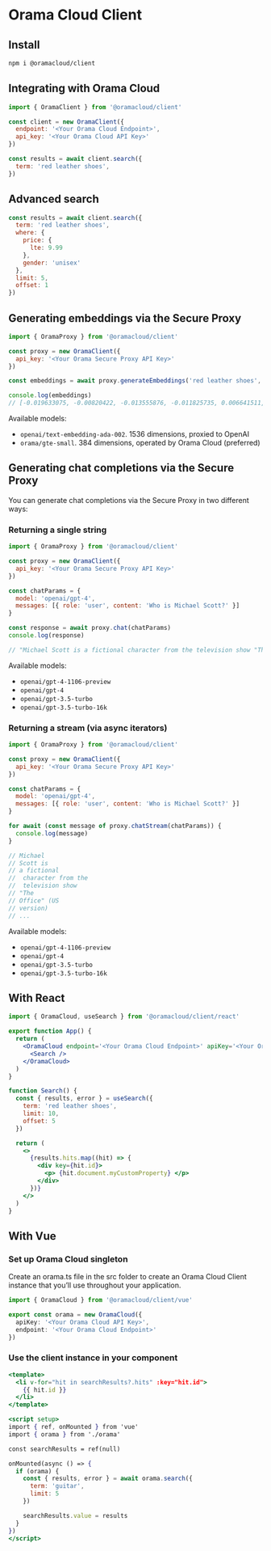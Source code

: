 # Orama Cloud Client

## Install

```sh
npm i @oramacloud/client
```

## Integrating with Orama Cloud

```js
import { OramaClient } from '@oramacloud/client'

const client = new OramaClient({
  endpoint: '<Your Orama Cloud Endpoint>',
  api_key: '<Your Orama Cloud API Key>'
})

const results = await client.search({
  term: 'red leather shoes',
})
```

## Advanced search

```js
const results = await client.search({
  term: 'red leather shoes',
  where: {
    price: {
      lte: 9.99
    },
    gender: 'unisex'
  },
  limit: 5,
  offset: 1
})
```

## Generating embeddings via the Secure Proxy

```js
import { OramaProxy } from '@oramacloud/client'

const proxy = new OramaClient({
  api_key: '<Your Orama Secure Proxy API Key>'
})

const embeddings = await proxy.generateEmbeddings('red leather shoes', 'openai/text-embedding-ada-002')

console.log(embeddings)
// [-0.019633075, -0.00820422, -0.013555876, -0.011825735, 0.006641511, -0.012948156, ...]
```

Available models:

- `openai/text-embedding-ada-002`. 1536 dimensions, proxied to OpenAI
- `orama/gte-small`. 384 dimensions, operated by Orama Cloud (preferred)

## Generating chat completions via the Secure Proxy

You can generate chat completions via the Secure Proxy in two different ways:

### Returning a single string

```js
import { OramaProxy } from '@oramacloud/client'

const proxy = new OramaClient({
  api_key: '<Your Orama Secure Proxy API Key>'
})

const chatParams = {
  model: 'openai/gpt-4',
  messages: [{ role: 'user', content: 'Who is Michael Scott?' }]
}

const response = await proxy.chat(chatParams)
console.log(response)

// "Michael Scott is a fictional character from the television show "The Office" (US version) ..."
```

Available models:

- `openai/gpt-4-1106-preview`
- `openai/gpt-4`
- `openai/gpt-3.5-turbo`
- `openai/gpt-3.5-turbo-16k`

### Returning a stream (via async iterators)

```js
import { OramaProxy } from '@oramacloud/client'

const proxy = new OramaClient({
  api_key: '<Your Orama Secure Proxy API Key>'
})

const chatParams = {
  model: 'openai/gpt-4',
  messages: [{ role: 'user', content: 'Who is Michael Scott?' }]
}

for await (const message of proxy.chatStream(chatParams)) {
  console.log(message)
}

// Michael
// Scott is
// a fictional
//  character from the
//  television show 
// "The
// Office" (US
// version)
// ...
```

Available models:

- `openai/gpt-4-1106-preview`
- `openai/gpt-4`
- `openai/gpt-3.5-turbo`
- `openai/gpt-3.5-turbo-16k`

## With React

```jsx
import { OramaCloud, useSearch } from '@oramacloud/client/react'

export function App() {
  return (
    <OramaCloud endpoint='<Your Orama Cloud Endpoint>' apiKey='<Your Orama Cloud API Key>'>
      <Search />
    </OramaCloud>
  )
}

function Search() {
  const { results, error } = useSearch({
    term: 'red leather shoes',
    limit: 10,
    offset: 5
  })

  return (
    <>
      {results.hits.map((hit) => {
        <div key={hit.id}>
          <p> {hit.document.myCustomProperty} </p>
        </div>
      })}
    </>
  )
}
```

## With Vue

### Set up Orama Cloud singleton

Create an orama.ts file in the src folder to create an Orama Cloud Client instance that you’ll use throughout your application.

```ts
import { OramaCloud } from '@oramacloud/client/vue'

export const orama = new OramaCloud({
  apiKey: '<Your Orama Cloud API Key>',
  endpoint: '<Your Orama Cloud Endpoint>'
})
```

### Use the client instance in your component

```jsx
<template>
  <li v-for="hit in searchResults?.hits" :key="hit.id">
    {{ hit.id }}
  </li>
</template>

<script setup>
import { ref, onMounted } from 'vue'
import { orama } from './orama'

const searchResults = ref(null)

onMounted(async () => {
  if (orama) {
    const { results, error } = await orama.search({
      term: 'guitar',
      limit: 5
    })

    searchResults.value = results
  }
})
</script>
```
